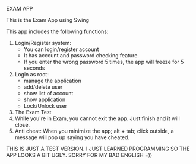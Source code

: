 EXAM APP

This is the Exam App using Swing

This app includes the following functions:
1. Login/Register system:
   - You can login/register account
   - It has account and password checking feature.
   - If you enter the wrong password 5 times, the app will freeze for 5 seconds
2. Login as root:
   - manage the application
   - add/delete user
   - show list of account
   - show application
   - Lock/Unlock user   
3. The Exam Test
4. While you're in Exam, you cannot exit the app. Just finish and it will close.
5. Anti cheat: When you minimize the app; alt + tab; click outside, a message will pop up saying you have cheated.

THIS IS JUST A TEST VERSION. I JUST LEARNED PROGRAMMING SO THE APP LOOKS A BIT UGLY. SORRY FOR MY BAD ENGLISH =))
